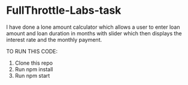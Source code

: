 # FullThrottle-Labs-task

I have done a lone amount calculator which allows a user to enter loan amount and loan duration in months with slider which then displays
the interest rate and the monthly payment.

TO RUN THIS CODE:

  1. Clone this repo
  2. Run npm install
  3. Run npm start
